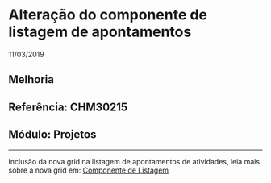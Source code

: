 # Alteração do componente de listagem de apontamentos
11/03/2019
## Melhoria
## Referência: CHM30215
## Módulo: Projetos
***

Inclusão da nova grid na listagem de apontamentos de atividades, leia mais sobre a nova grid em: [Componente de Listagem](?i=pt-BR&p=listagem)